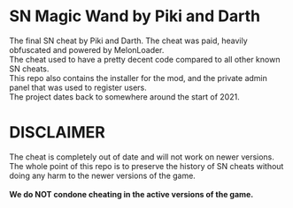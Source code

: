 # SN Magic Wand by Piki and Darth
The final SN cheat by Piki and Darth. The cheat was paid, heavily obfuscated and powered by MelonLoader. </br>
The cheat used to have a pretty decent code compared to all other known SN cheats. </br>
This repo also contains the installer for the mod, and the private admin panel that was used to register users. </br>
The project dates back to somewhere around the start of 2021.

# DISCLAIMER
The cheat is completely out of date and will not work on newer versions. <br/>
The whole point of this repo is to preserve the history of SN cheats without doing any harm to the newer versions of the game. </br>
</br>
**We do NOT condone cheating in the active versions of the game.**
